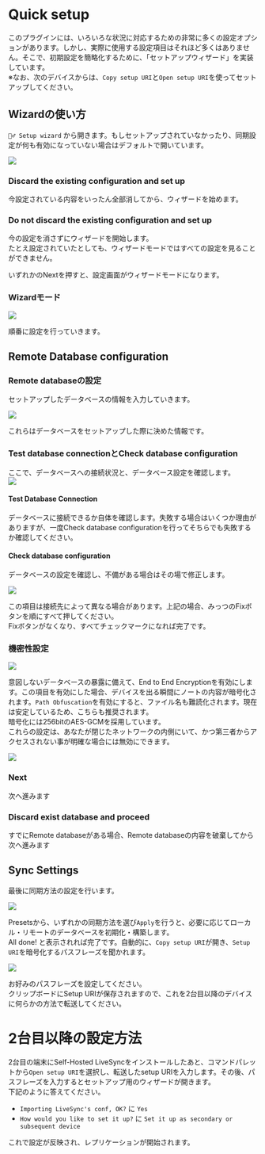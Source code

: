 # Quick setup
このプラグインには、いろいろな状況に対応するための非常に多くの設定オプションがあります。しかし、実際に使用する設定項目はそれほど多くはありません。そこで、初期設定を簡略化するために、「セットアップウィザード」を実装しています。  
※なお、次のデバイスからは、`Copy setup URI`と`Open setup URI`を使ってセットアップしてください。


## Wizardの使い方
`🧙‍♂️ Setup wizard` から開きます。もしセットアップされていなかったり、同期設定が何も有効になっていない場合はデフォルトで開いています。

![](../images/quick_setup_1.png)

### Discard the existing configuration and set up
今設定されている内容をいったん全部消してから、ウィザードを始めます。

### Do not discard the existing configuration and set up
今の設定を消さずにウィザードを開始します。  
たとえ設定されていたとしても、ウィザードモードではすべての設定を見ることができません。

いずれかのNextを押すと、設定画面がウィザードモードになります。

### Wizardモード

![](../images/quick_setup_2.png)

順番に設定を行っていきます。

## Remote Database configuration

### Remote databaseの設定
セットアップしたデータベースの情報を入力していきます。

![](../images/quick_setup_3.png)

これらはデータベースをセットアップした際に決めた情報です。

### Test database connectionとCheck database configuration
ここで、データベースへの接続状況と、データベース設定を確認します。  
![](../images/quick_setup_5.png)  

#### Test Database Connection
データベースに接続できるか自体を確認します。失敗する場合はいくつか理由がありますが、一度Check database configurationを行ってそちらでも失敗するか確認してください。

#### Check database configuration
データベースの設定を確認し、不備がある場合はその場で修正します。

![](../images/quick_setup_6.png)

この項目は接続先によって異なる場合があります。上記の場合、みっつのFixボタンを順にすべて押してください。  
Fixボタンがなくなり、すべてチェックマークになれば完了です。

### 機密性設定

![](../images/quick_setup_4.png)

意図しないデータベースの暴露に備えて、End to End Encryptionを有効にします。この項目を有効にした場合、デバイスを出る瞬間にノートの内容が暗号化されます。`Path Obfuscation`を有効にすると、ファイル名も難読化されます。現在は安定しているため、こちらも推奨されます。  
暗号化には256bitのAES-GCMを採用しています。  
これらの設定は、あなたが閉じたネットワークの内側にいて、かつ第三者からアクセスされない事が明確な場合には無効にできます。


![](../images/quick_setup_7.png)

### Next 
次へ進みます

### Discard exist database and proceed
すでにRemote databaseがある場合、Remote databaseの内容を破棄してから次へ進みます


## Sync Settings
最後に同期方法の設定を行います。

![](../images/quick_setup_9_1.png)

Presetsから、いずれかの同期方法を選び`Apply`を行うと、必要に応じてローカル・リモートのデータベースを初期化・構築します。  
All done! と表示されれば完了です。自動的に、`Copy setup URI`が開き、`Setup URI`を暗号化するパスフレーズを聞かれます。

![](../images/quick_setup_10.png)

お好みのパスフレーズを設定してください。  
クリップボードにSetup URIが保存されますので、これを2台目以降のデバイスに何らかの方法で転送してください。

# 2台目以降の設定方法
2台目の端末にSelf-Hosted LiveSyncをインストールしたあと、コマンドパレットから`Open setup URI`を選択し、転送したsetup URIを入力します。その後、パスフレーズを入力するとセットアップ用のウィザードが開きます。  
下記のように答えてください。

- `Importing LiveSync's conf, OK?` に `Yes`
- `How would you like to set it up?` に `Set it up as secondary or subsequent device`

これで設定が反映され、レプリケーションが開始されます。